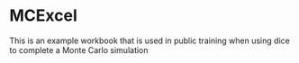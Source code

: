 # MCExcel
This is an example workbook that is used in public training when using dice to complete a Monte Carlo simulation
